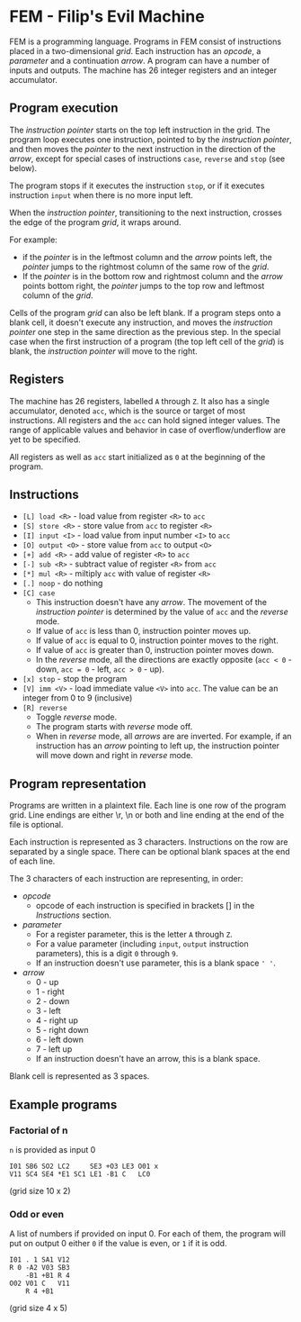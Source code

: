 # FEM - Filip's Evil Machine

FEM is a programming language. Programs in FEM consist of instructions placed in a two-dimensional *grid*. Each instruction has an *opcode*, a *parameter* and a continuation *arrow*. A program can have a number of inputs and outputs. The machine has 26 integer registers and an integer accumulator.

## Program execution
The *instruction pointer* starts on the top left instruction in the grid. The program loop executes one instruction, pointed to by the *instruction pointer*, and then moves the *pointer* to the next instruction in the direction of the *arrow*, except for special cases of instructions `case`, `reverse` and `stop` (see below).

The program stops if it executes the instruction `stop`, or if it executes instruction `input` when there is no more input left.

When the *instruction pointer*, transitioning to the next instruction, crosses the edge of the program *grid*, it wraps around.

For example:

* if the *pointer* is in the leftmost column and the *arrow* points left, the *pointer* jumps to the rightmost column of the same row of the *grid*.
* If the *pointer* is in the bottom row and rightmost column and the *arrow* points bottom right, the *pointer* jumps to the top row and leftmost column of the *grid*.

Cells of the program *grid* can also be left blank. If a program steps onto a blank cell, it doesn't execute any instruction, and moves the *instruction pointer* one step in the same direction as the previous step. In the special case when the first instruction of a program (the top left cell of the *grid*) is blank, the *instruction pointer* will move to the right.

## Registers
The machine has 26 registers, labelled `A` through `Z`. It also has a single accumulator, denoted `acc`, which is the source or target of most instructions. All registers and the `acc` can hold signed integer values. The range of applicable values and behavior in case of overflow/underflow are yet to be specified.

All registers as well as `acc` start initialized as `0` at the beginning of the program.

## Instructions

* `[L] load <R>` - load value from register `<R>` to `acc`
* `[S] store <R>` - store value from `acc` to register `<R>`
* `[I] input <I>` - load value from input number `<I>` to `acc`
* `[O] output <O>` - store value from `acc` to output `<O>`
* `[+] add <R>` - add value of register `<R>` to `acc`
* `[-] sub <R>` - subtract value of register `<R>` from `acc`
* `[*] mul <R>` - miltiply `acc` with value of register `<R>`
* `[.] noop` - do nothing
* `[C] case`
     * This instruction doesn't have any *arrow*. The movement of the *instruction pointer* is determined by the value of `acc` and the *reverse* mode.
     * If value of `acc` is less than 0, instruction pointer moves up.
     * If value of `acc` is equal to 0, instruction pointer moves to the right.
     * If value of `acc` is greater than 0, instruction pointer moves down.
     * In the *reverse* mode, all the directions are exactly opposite (`acc < 0` - down, `acc = 0` - left, `acc > 0` - up).
* `[x] stop` - stop the program
* `[V] imm <V>` - load immediate value `<V>` into `acc`. The value can be an integer from 0 to 9 (inclusive)
* `[R] reverse`
     * Toggle *reverse* mode.
     * The program starts with *reverse* mode off.
     * When in *reverse* mode, all *arrows* are are inverted. For example, if an instruction has an *arrow* pointing to left up, the instruction pointer will move down and right in *reverse* mode.

## Program representation

Programs are written in a plaintext file. Each line is one row of the program grid. Line endings are either \r, \n or both and line ending at the end of the file is optional.

Each instruction is represented as 3 characters. Instructions on the row are separated by a single space. There can be optional blank spaces at the end of each line.

The 3 characters of each instruction are representing, in order:
* *opcode*
     * opcode of each instruction is specified in brackets [] in the *Instructions* section.
* *parameter*
     * For a register parameter, this is the letter `A` through `Z`.
     * For a value parameter (including `input`, `output` instruction parameters), this is a digit `0` through `9`.
     * If an instruction doesn't use parameter, this is a blank space `' '`.
* *arrow*
     * 0 - up
     * 1 - right
     * 2 - down
     * 3 - left
     * 4 - right up
     * 5 - right down
     * 6 - left down
     * 7 - left up
     * If an instruction doesn't have an arrow, this is a blank space.

Blank cell is represented as 3 spaces.

## Example programs

### Factorial of n

`n` is provided as input 0

```
I01 SB6 SO2 LC2     SE3 +O3 LE3 O01 x
V11 SC4 SE4 *E1 SC1 LE1 -B1 C   LC0
```

(grid size 10 x 2)

### Odd or even

A list of numbers if provided on input 0. For each of them, the program will put on output 0 either `0` if the value is even, or `1` if it is odd.

```
I01 . 1 SA1 V12
R 0 -A2 V03 SB3
    -B1 +B1 R 4
O02 V01 C   V11
    R 4 +B1
```

(grid size 4 x 5)